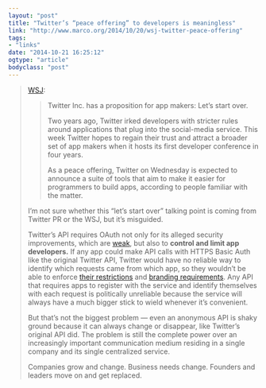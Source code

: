 ```yaml
---
layout: "post"
title: "Twitter’s “peace offering” to developers is meaningless"
link: "http://www.marco.org/2014/10/20/wsj-twitter-peace-offering"
tags: 
- "links"
date: "2014-10-21 16:25:12"
ogtype: "article"
bodyclass: "post"
---
```


> [WSJ](http://online.wsj.com/articles/twitter-to-offer-new-tools-for-app-developers-1413770895):
> 
> > Twitter Inc. has a proposition for app makers: Let’s start over.
> > 
> > Two years ago, Twitter irked developers with stricter rules around applications that plug into the social-media service. This week Twitter hopes to regain their trust and attract a broader set of app makers when it hosts its first developer conference in four years.
> > 
> > As a peace offering, Twitter on Wednesday is expected to announce a suite of tools that aim to make it easier for programmers to build apps, according to people familiar with the matter.
> 
> I’m not sure whether this “let’s start over” talking point is coming from Twitter PR or the WSJ, but it’s misguided.
> 
> Twitter’s API requires OAuth not only for its alleged security improvements, which are [weak](http://seriot.ch/abusing_twitter_api.php), but also to **control and limit app developers.** If any app could make API calls with HTTPS Basic Auth like the original Twitter API, Twitter would have no reliable way to identify which requests came from which app, so they wouldn’t be able to enforce [their restrictions](https://dev.twitter.com/overview/terms/policy) and [branding requirements](https://dev.twitter.com/overview/terms/display-requirements). Any API that requires apps to register with the service and identify themselves with each request is politically unreliable because the service will always have a much bigger stick to wield whenever it’s convenient.
> 
> But that’s not the biggest problem — even an anonymous API is shaky ground because it can always change or disappear, like Twitter’s original API did. The problem is still the complete power over an increasingly important communication medium residing in a single company and its single centralized service.
> 
> Companies grow and change. Business needs change. Founders and leaders move on and get replaced.
